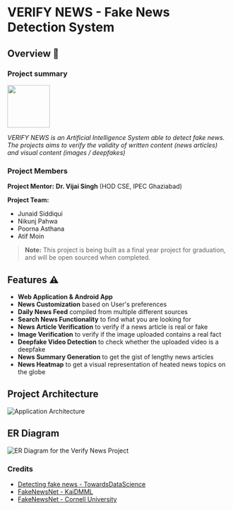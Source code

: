 # VERIFY NEWS - Fake News Detection System

## Overview 🎯

### Project summary

<img src="https://lh3.googleusercontent.com/d/1WNxaYXTlRxFKqTcUyRIYvJVzrJFOl7Cq=s220" width="96" height="96">

_VERIFY NEWS is an Artificial Intelligence System able to detect fake news. 
The projects aims to verify the validity of written content (news articles) 
and visual content (images / deepfakes)_

### Project Members

**Project Mentor:** **Dr. Vijai Singh** (HOD CSE, IPEC Ghaziabad)

**Project Team:**
- Junaid Siddiqui
- Nikunj Pahwa
- Poorna Asthana
- Atif Moin


> **Note:** This project is being built as a final year project for graduation, and will be open sourced when completed.



## Features ⚠️
- **Web Application & Android App**
- **News Customization** based on User's preferences 
- **Daily News Feed** compiled from multiple different sources
- **Search News Functionality** to find what you are looking for
- **News Article Verification** to verify if a news article is real or fake
- **Image Verification** to verify if the image uploaded contains a real fact 
- **Deepfake Video Detection** to check whether the uploaded video is a deepfake
- **News Summary Generation** to get the gist of lengthy news articles
- **News Heatmap** to get a visual representation of heated news topics on the globe



## Project Architecture

![Application Architecture](https://lh3.googleusercontent.com/d/1IVryEkv-M_olWgbVVsRvC-gM_XBFh1OW=s800)




## ER Diagram

![ER Diagram for the Verify News Project](https://lh3.googleusercontent.com/d/1nEtUqG2kwAEswtu5iqxMEIul9BtcALmN=s2500)



### Credits
+ [Detecting fake news - TowardsDataScience](https://towardsdatascience.com/full-pipeline-project-python-ai-for-detecting-fake-news-with-nlp-bbb1eec4936d)
+ [FakeNewsNet - KaiDMML](https://github.com/KaiDMML/FakeNewsNet)
+ [FakeNewsNet - Cornell University](https://arxiv.org/abs/1809.01286)
